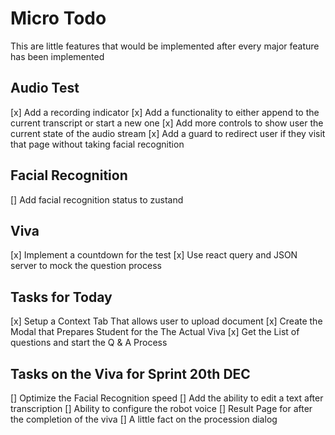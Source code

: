 # Micro Todo
This are little features that would be implemented after every major feature has been implemented

## Audio Test
[x] Add a recording indicator
[x] Add a functionality to either append to the current transcript or start a new one
[x] Add more controls to show user the current state of the audio stream
[x] Add a guard to redirect user if they visit that page without taking facial recognition

## Facial Recognition
[] Add facial recognition status to zustand

## Viva
[x] Implement a countdown for the test
[x] Use react query and JSON server to mock the question process


## Tasks for Today
[x] Setup a Context Tab That allows user to upload document
[x] Create the Modal that Prepares Student for the The Actual Viva
[x] Get the List of questions and start the Q & A Process

## Tasks on the Viva for Sprint 20th DEC
[] Optimize the Facial Recognition speed
[] Add the ability to edit a text after transcription
[] Ability to configure the robot voice
[] Result Page for after the completion of the viva
[] A little fact on the procession dialog

